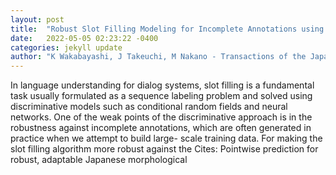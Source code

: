 ```yaml
---
layout: post
title:  "Robust Slot Filling Modeling for Incomplete Annotations using Segmentation-Based Formulation"
date:   2022-05-05 02:23:22 -0400
categories: jekyll update
author: "K Wakabayashi, J Takeuchi, M Nakano - Transactions of the Japanese Society for , 2022"
---
```

In language understanding for dialog systems, slot filling is a fundamental task usually formulated as a sequence labeling problem and solved using discriminative models such as conditional random fields and neural networks. One of the weak points of the discriminative approach is in the robustness against incomplete annotations, which are often generated in practice when we attempt to build large- scale training data. For making the slot filling algorithm more robust against the Cites: Pointwise prediction for robust, adaptable Japanese morphological